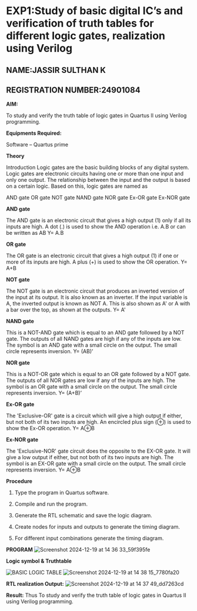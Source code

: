 # EXP1:Study of basic digital IC’s and verification of truth tables for different logic gates, realization using Verilog
## NAME:JASSIR SULTHAN K
## REGISTRATION NUMBER:24901084


**AIM:** 

To study and verify the truth table of logic gates in Quartus II using Verilog programming.

**Equipments Required:**

Software – Quartus prime 

**Theory**

Introduction Logic gates are the basic building blocks of any digital system. Logic gates are electronic circuits having one or more than one input and only one output. The relationship between the input and the output is based on a certain logic. Based on this, logic gates are named as

AND gate OR gate NOT gate NAND gate NOR gate Ex-OR gate Ex-NOR gate

**AND gate**

The AND gate is an electronic circuit that gives a high output (1) only if all its inputs are high. A dot (.) is used to show the AND operation i.e. A.B or can be written as AB
Y= A.B

**OR gate** 

The OR gate is an electronic circuit that gives a high output (1) if one or more of its inputs are high. A plus (+) is used to show the OR operation.
Y= A+B

**NOT gate**

The NOT gate is an electronic circuit that produces an inverted version of the input at its output. It is also known as an inverter. If the input variable is A, the inverted output is known as NOT A. This is also shown as A' or A with a bar over the top, as shown at the outputs.
Y= A'

**NAND gate**

This is a NOT-AND gate which is equal to an AND gate followed by a NOT gate. The outputs of all NAND gates are high if any of the inputs are low. The symbol is an AND gate with a small circle on the output. The small circle represents inversion.
Y= (AB)’

**NOR gate**

This is a NOT-OR gate which is equal to an OR gate followed by a NOT gate. The outputs of all NOR gates are low if any of the inputs are high. The symbol is an OR gate with a small circle on the output. The small circle represents inversion.
Y= (A+B)’

**Ex-OR gate**

The 'Exclusive-OR' gate is a circuit which will give a high output if either, but not both of its two inputs are high. An encircled plus sign (⊕) is used to show the Ex-OR operation.
Y= A⊕B

**Ex-NOR gate**

The 'Exclusive-NOR' gate circuit does the opposite to the EX-OR gate. It will give a low output if either, but not both of its two inputs are high. The symbol is an EX-OR gate with a small circle on the output. The small circle represents inversion.
Y= A⊕B

**Procedure** 

1.	Type the program in Quartus software.

2.	Compile and run the program.

3.	Generate the RTL schematic and save the logic diagram.

4.	Create nodes for inputs and outputs to generate the timing diagram.

5.	For different input combinations generate the timing diagram.


**PROGRAM**
![Screenshot 2024-12-19 at 14 36 33_59f395fe](https://github.com/user-attachments/assets/50b75806-e4c3-4e6e-b31d-83e33f0daf46)


 
 
**Logic symbol & Truthtable**

![BASIC LOGIC TABLE](https://github.com/user-attachments/assets/f33dc716-a534-4ab0-a482-bf5a8a8833e9)
![Screenshot 2024-12-19 at 14 38 15_7780fa20](https://github.com/user-attachments/assets/5209851e-fd75-472b-aaad-6a7902414c81)

**RTL realization Output:** 
![Screenshot 2024-12-19 at 14 37 49_dd7263cd](https://github.com/user-attachments/assets/c5ed216a-1a75-40d3-a4e7-7f080223140e)


**Result:**
Thus To study and verify the truth table of logic gates in Quartus II using Verilog programming.




